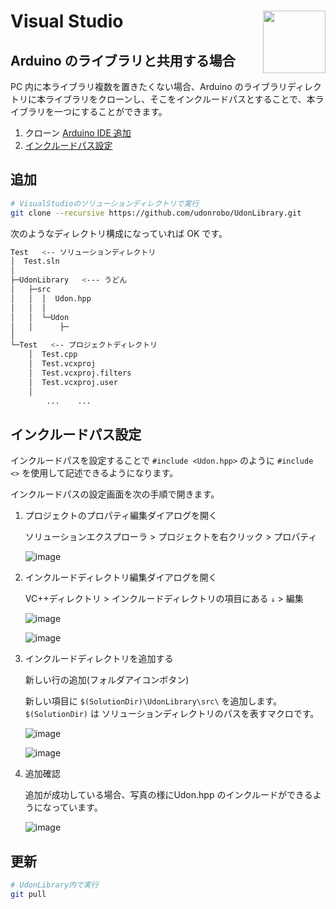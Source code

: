 # Visual Studio <img src="https://github.com/CaseyNelson314/Visualizer/assets/91818705/d190da8e-dc18-46fc-90a1-f4258b1df4b1" height="100px" align="right">

## Arduino のライブラリと共用する場合

PC 内に本ライブラリ複数を置きたくない場合、Arduino のライブラリディレクトリに本ライブラリをクローンし、そこをインクルードパスとすることで、本ライブラリを一つにすることができます。

1. クローン [Arduino IDE 追加](ArduinoIDE.md)
2. [インクルードパス設定](#インクルードパス設定)

## 追加

```sh
# VisualStudioのソリューションディレクトリで実行
git clone --recursive https://github.com/udonrobo/UdonLibrary.git
```

次のようなディレクトリ構成になっていれば OK です。

```sh
Test   <-- ソリューションディレクトリ
│  Test.sln
│
├─UdonLibrary   <--- うどん
│   ├─src
│   │  │  Udon.hpp
│   │  │
│   │  └─Udon
│   │      ├─
│
└─Test   <-- プロジェクトディレクトリ
    │  Test.cpp
    │  Test.vcxproj
    │  Test.vcxproj.filters
    │  Test.vcxproj.user
    │
        ...    ...
```

## インクルードパス設定

インクルードパスを設定することで `#include <Udon.hpp>` のように `#include <>` を使用して記述できるようになります。

インクルードパスの設定画面を次の手順で開きます。

1. プロジェクトのプロパティ編集ダイアログを開く

   ソリューションエクスプローラ > プロジェクトを右クリック > プロパティ

   ![image](https://github.com/udonrobo/UdonLibrary/assets/91818705/5eaa873d-64ac-478d-b999-d5a872aa2cd3)

2. インクルードディレクトリ編集ダイアログを開く

   VC++ディレクトリ > インクルードディレクトリの項目にある `↓` > 編集

   ![image](https://github.com/udonrobo/UdonLibrary/assets/91818705/5753824d-75e5-454d-947f-051f8fe87017)

   ![image](https://github.com/udonrobo/UdonLibrary/assets/91818705/99f3a95e-a2c3-4394-ba20-accc13126711)

3. インクルードディレクトリを追加する

   新しい行の追加(フォルダアイコンボタン)

   新しい項目に `$(SolutionDir)\UdonLibrary\src\` を追加します。`$(SolutionDir)` は ソリューションディレクトリのパスを表すマクロです。

   ![image](https://github.com/udonrobo/UdonLibrary/assets/91818705/10180b70-d664-435e-b366-156226863c68)

   ![image](https://github.com/udonrobo/UdonLibrary/assets/91818705/5aff2346-83d3-45ef-a8cc-89e1224a28d5)

4. 追加確認

    追加が成功している場合、写真の様にUdon.hpp のインクルードができるようになっています。

    ![image](https://github.com/udonrobo/UdonLibrary/assets/91818705/bf559aad-c13f-4a28-a360-e886483e3dbd)

## 更新

```sh
# UdonLibrary内で実行
git pull
```
